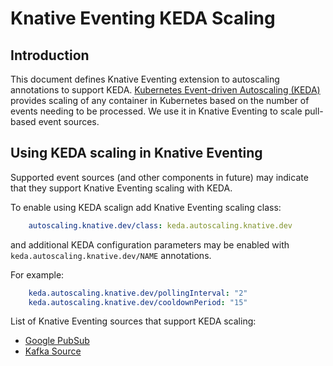 # Knative Eventing KEDA Scaling

## Introduction

This document defines Knative Eventing extension to autoscaling annotations to
support KEDA. [Kubernetes Event-driven Autoscaling (KEDA)](https://keda.sh/)
provides scaling of any container in Kubernetes based on the number of events
needing to be processed. We use it in Knative Eventing to scale pull-based event
sources.

## Using KEDA scaling in Knative Eventing

Supported event sources (and other components in future) may indicate that they
support Knative Eventing scaling with KEDA.

To enable using KEDA scalign add Knative Eventing scaling class:

```yaml
    autoscaling.knative.dev/class: keda.autoscaling.knative.dev
```

and additional KEDA configuration parameters may be enabled with `keda.autoscaling.knative.dev/NAME` annotations.

For example:

```yaml
    keda.autoscaling.knative.dev/pollingInterval: "2"
    keda.autoscaling.knative.dev/cooldownPeriod: "15"
```

List of Knative Eventing sources that support KEDA scaling:
* [Google PubSub](https://github.com/google/knative-gcp/pull/551)
* [Kafka Source](https://github.com/knative/eventing-contrib/pull/886)
